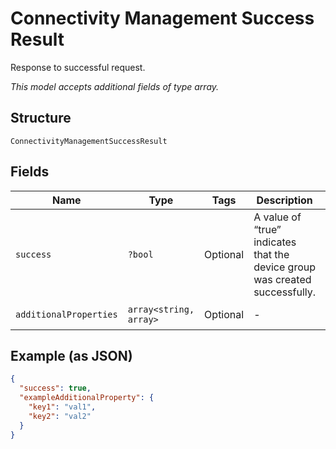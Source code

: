 
# Connectivity Management Success Result

Response to successful request.

*This model accepts additional fields of type array.*

## Structure

`ConnectivityManagementSuccessResult`

## Fields

| Name | Type | Tags | Description | Getter | Setter |
|  --- | --- | --- | --- | --- | --- |
| `success` | `?bool` | Optional | A value of “true” indicates that the device group was created successfully. | getSuccess(): ?bool | setSuccess(?bool success): void |
| `additionalProperties` | `array<string, array>` | Optional | - | findAdditionalProperty(string key): array | additionalProperty(string key, array value): void |

## Example (as JSON)

```json
{
  "success": true,
  "exampleAdditionalProperty": {
    "key1": "val1",
    "key2": "val2"
  }
}
```

